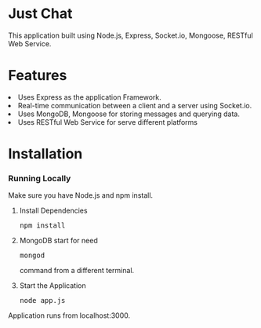 

# Just Chat
  This application built using Node.js, Express, Socket.io, Mongoose, RESTful Web Service.

# Features
  <li>Uses Express as the application Framework.</li> 
  <li>Real-time communication between a client and a server using Socket.io.</li>
  <li>Uses MongoDB, Mongoose  for storing messages and querying data.</li>
  <li>Uses RESTful Web Service for serve different platforms</li> 
   
# Installation

### Running Locally

Make sure you have Node.js and npm install.


  1. Install Dependencies
      <pre>npm install</pre>
  2. MongoDB start for need <pre>mongod</pre>command  from a different terminal.
  
  3. Start the Application
     <pre>node app.js</pre>
  Application runs from localhost:3000.
      
  
  


